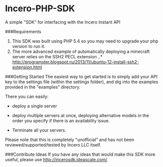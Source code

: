 Incero-PHP-SDK
==============

A simple "SDK" for interfacing with the Incero Instant API

###Requirements
1. This SDK was built using PHP 5.4 so you may need to upgrade your php version to run it.
2. The more advanced example of automatically deploying a minecraft server relies on the SSH2 PECL extension
..* http://programster.blogspot.ru/2013/11/ubuntu-12-install-ssh2-extension.html


###Getting Started
The easiest way to get started is to simply add your API key to the settings file (within the
settings folder), and dig into the examples provided in the "examples" directory. 

There you can easily:
* deploy a single server

* deploy multiple servers at once, deploying alternative models in the order you specify if there
  is an availability issue.

* Terminate all your servers.

Please note that this is completely "unofficial" and has not been reviewed/supported/tested by 
Incero LLC itself.


###Contribute Ideas
If you have any ideas that would make this SDK more useful, please use http://incerosdk.ideascale.com/
